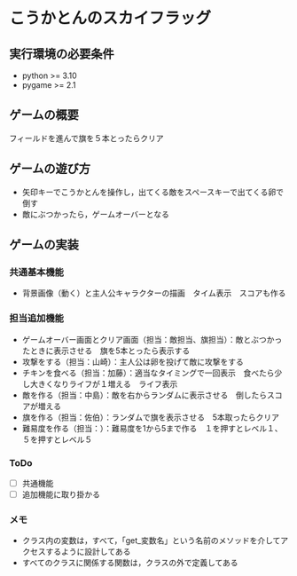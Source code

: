 # こうかとんのスカイフラッグ

## 実行環境の必要条件
* python >= 3.10
* pygame >= 2.1

## ゲームの概要
フィールドを進んで旗を５本とったらクリア

## ゲームの遊び方
* 矢印キーでこうかとんを操作し，出てくる敵をスペースキーで出てくる卵で倒す
* 敵にぶつかったら，ゲームオーバーとなる

## ゲームの実装
### 共通基本機能
* 背景画像（動く）と主人公キャラクターの描画　タイム表示　スコアも作る

### 担当追加機能
* ゲームオーバー画面とクリア画面（担当：敵担当、旗担当）：敵とぶつかったときに表示させる　旗を5本とったら表示する
* 攻撃をする（担当：山崎）：主人公は卵を投げて敵に攻撃をする
* チキンを食べる（担当：加藤）：適当なタイミングで一回表示　食べたら少し大きくなりライフが１増える　ライフ表示
* 敵を作る（担当：中島）：敵を右からランダムに表示させる　倒したらスコアが増える
* 旗を作る（担当：佐伯）：ランダムで旗を表示させる　5本取ったらクリア
* 難易度を作る（担当：）：難易度を1から5まで作る　１を押すとレベル１、５を押すとレベル５

### ToDo
- [ ] 共通機能
- [ ] 追加機能に取り掛かる

### メモ
* クラス内の変数は，すべて，「get_変数名」という名前のメソッドを介してアクセスするように設計してある
* すべてのクラスに関係する関数は，クラスの外で定義してある
